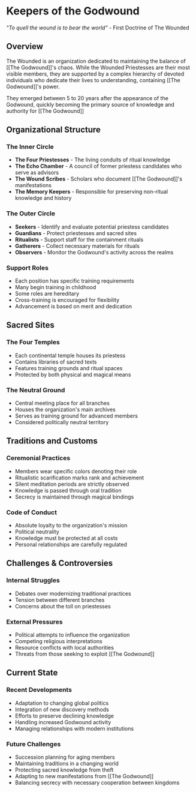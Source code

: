 # Keepers of the Godwound
*"To quell the wound is to bear the world"* - First Doctrine of The Wounded

## Overview
The Wounded is an organization dedicated to maintaining the balance of [[The Godwound]]'s chaos. While the Wounded Priestesses are their most visible members, they are supported by a complex hierarchy of devoted individuals who dedicate their lives to understanding, containing [[The Godwound]]'s power.

They emerged between 5 to 20 years after the appearance of the Godwound, quickly becoming the primary source of knowledge and authority for [[The Godwound]] 

## Organizational Structure

### The Inner Circle
- **The Four Priestesses** - The living conduits of ritual knowledge
- **The Echo Chamber** - A council of former priestess candidates who serve as advisors
- **The Wound Scribes** - Scholars who document [[The Godwound]]'s manifestations
- **The Memory Keepers** - Responsible for preserving non-ritual knowledge and history

### The Outer Circle
- **Seekers** - Identify and evaluate potential priestess candidates
- **Guardians** - Protect priestesses and sacred sites
- **Ritualists** - Support staff for the containment rituals
- **Gatherers** - Collect necessary materials for rituals
- **Observers** - Monitor the Godwound's activity across the realms

### Support Roles
- Each position has specific training requirements
- Many begin training in childhood
- Some roles are hereditary
- Cross-training is encouraged for flexibility
- Advancement is based on merit and dedication


## Sacred Sites

### The Four Temples
- Each continental temple houses its priestess
- Contains libraries of sacred texts
- Features training grounds and ritual spaces
- Protected by both physical and magical means

### The Neutral Ground
- Central meeting place for all branches
- Houses the organization's main archives
- Serves as training ground for advanced members
- Considered politically neutral territory


## Traditions and Customs

### Ceremonial Practices
- Members wear specific colors denoting their role
- Ritualistic scarification marks rank and achievement
- Silent meditation periods are strictly observed
- Knowledge is passed through oral tradition
- Secrecy is maintained through magical bindings

### Code of Conduct
- Absolute loyalty to the organization's mission
- Political neutrality
- Knowledge must be protected at all costs
- Personal relationships are carefully regulated


## Challenges & Controversies

### Internal Struggles
- Debates over modernizing traditional practices
- Tension between different branches
- Concerns about the toll on priestesses

### External Pressures
- Political attempts to influence the organization
- Competing religious interpretations
- Resource conflicts with local authorities
- Threats from those seeking to exploit [[The Godwound]]


## Current State

### Recent Developments
- Adaptation to changing global politics
- Integration of new discovery methods
- Efforts to preserve declining knowledge
- Handling increased Godwound activity
- Managing relationships with modern institutions

### Future Challenges
- Succession planning for aging members
- Maintaining traditions in a changing world
- Protecting sacred knowledge from theft
- Adapting to new manifestations from [[The Godwound]]
- Balancing secrecy with necessary cooperation between kingdoms

